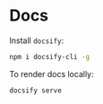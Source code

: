 # Docs


Install `docsify`:

```bash
npm i docsify-cli -g
```

To render docs locally:

```bash
docsify serve
```

